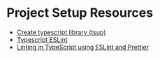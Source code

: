 # Project Setup Resources

- [Create typescript library (tsup)](https://simonboisset.com/blog/create-typescript-library-tsup)
- [Typescript ESLint](https://typescript-eslint.io/getting-started)
- [Linting in TypeScript using ESLint and Prettier](https://blog.logrocket.com/linting-typescript-eslint-prettier/)
